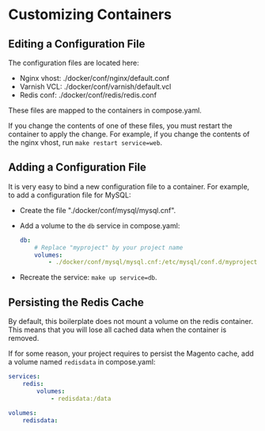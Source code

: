 # Customizing Containers

## Editing a Configuration File

The configuration files are located here:

- Nginx vhost: ./docker/conf/nginx/default.conf
- Varnish VCL: ./docker/conf/varnish/default.vcl
- Redis conf: ./docker/conf/redis/redis.conf

These files are mapped to the containers in compose.yaml.

If you change the contents of one of these files, you must restart the container to apply the change.
For example, if you change the contents of the nginx vhost, run `make restart service=web`.

## Adding a Configuration File

It is very easy to bind a new configuration file to a container.
For example, to add a configuration file for MySQL:

- Create the file "./docker/conf/mysql/mysql.cnf".
- Add a volume to the `db` service in compose.yaml:

    ```yaml
    db:
        # Replace "myproject" by your project name
        volumes:
            - ./docker/conf/mysql/mysql.cnf:/etc/mysql/conf.d/myproject.cnf`
    ```

- Recreate the service: `make up service=db`.

## Persisting the Redis Cache

By default, this boilerplate does not mount a volume on the redis container.
This means that you will lose all cached data when the container is removed.

If for some reason, your project requires to persist the Magento cache, add a volume named `redisdata` in compose.yaml:

```yaml
services:
    redis:
        volumes:
            - redisdata:/data

volumes:
    redisdata:
```
